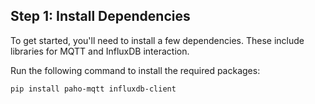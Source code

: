 ## Step 1: Install Dependencies

To get started, you'll need to install a few dependencies. These include libraries for MQTT and InfluxDB interaction.

Run the following command to install the required packages:

```bash
pip install paho-mqtt influxdb-client

